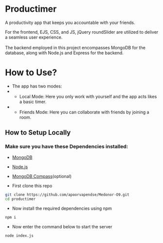 # Productimer
A productivity app that keeps you accountable with your friends.


For the frontend, EJS, CSS, and JS, jQuery roundSlider are utilized to deliver a seamless user experience.
\
\
The backend employed in this project encompasses MongoDB for the database, along with Node.js and Express for the backend.

# How to Use?
- The app has two modes:
- - Local Mode: Here you only work with yourself and the app acts likes a basic timer.
- - Friends Mode: Here you can collaborate with friends by joining a room.







## How to Setup Locally

### Make sure you have these Dependencies installed:
- [MongoDB](https://www.mongodb.com/docs/manual/administration/install-community/)
- [Node.js](https://nodejs.org/en/download)
- [MongoDB Compass](https://www.mongodb.com/try/download/compass)(optional)


-  First clone this repo

```bash
git clone https://github.com/apoorvapendse/Medonor-O9.git
cd productimer
```
- Now install the required dependencies using npm
```bash
npm i 
```
- Now enter the command below to start the server 
```bash
node index.js
```
